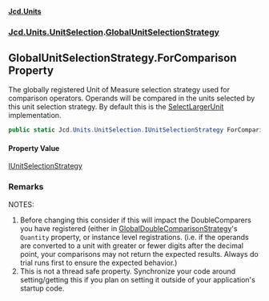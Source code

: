 #### [Jcd.Units](index 'index')
### [Jcd.Units.UnitSelection](Jcd.Units.UnitSelection 'Jcd.Units.UnitSelection').[GlobalUnitSelectionStrategy](GlobalUnitSelectionStrategy 'Jcd.Units.UnitSelection.GlobalUnitSelectionStrategy')

## GlobalUnitSelectionStrategy.ForComparison Property

The globally registered Unit of Measure selection strategy used for comparison operators.
Operands will be compared in the units selected by this unit selection strategy.
By default this is the [SelectLargerUnit](SelectLargerUnit 'Jcd.Units.UnitSelection.SelectLargerUnit') implementation.

```csharp
public static Jcd.Units.UnitSelection.IUnitSelectionStrategy ForComparison { get; set; }
```

#### Property Value
[IUnitSelectionStrategy](IUnitSelectionStrategy 'Jcd.Units.UnitSelection.IUnitSelectionStrategy')

### Remarks
NOTES:
1. Before changing this consider if this will impact the DoubleComparers you have registered (either in
[GlobalDoubleComparisonStrategy](GlobalDoubleComparisonStrategy 'Jcd.Units.DoubleComparison.GlobalDoubleComparisonStrategy')'s `Quantity` property, or instance level registrations.
(i.e. if the operands are converted to a unit with greater or fewer digits after the decimal point, your comparisons
may not return the expected results. Always do trial runs first to ensure the expected behavior.)
2. This is not a thread safe property. Synchronize your code around setting/getting this if you plan on setting it
outside of your application's startup code.